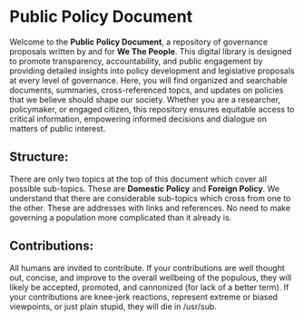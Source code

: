 # Public Policy Document

Welcome to the **Public Policy Document**, a repository of governance proposals written by and for **We The People**. This digital library is designed to promote transparency, accountability, and public engagement by providing detailed insights into policy development and legislative proposals at every level of governance. Here, you will find organized and searchable documents, summaries, cross-referenced topcs, and updates on policies that we believe should shape our society. Whether you are a researcher, policymaker, or engaged citizen, this repository ensures equitable access to critical information, empowering informed decisions and dialogue on matters of public interest.

## Structure: 
There are only two topics at the top of this document which cover all possible sub-topics. These are **Domestic Policy** and **Foreign Policy**. We understand that there are considerable sub-topics which cross from one to the other. These are addresses with links and references. No need to make governing a population more complicated than it already is. 

## Contributions: 
All humans are invited to contribute. If your contributions are well thought out, concise, and improve to the overall wellbeing of the populous, they will likely be accepted, promoted, and cannonized (for lack of a better term). If your contributions are knee-jerk reactions, represent extreme or biased viewpoints, or just plain stupid, they will die in /usr/sub.
